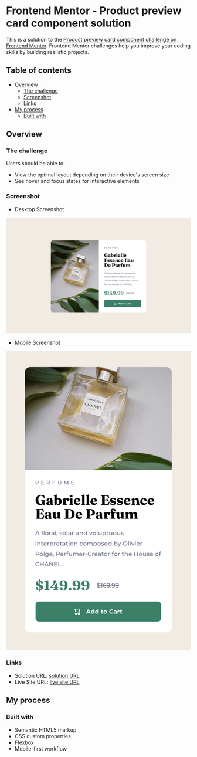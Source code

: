 # Frontend Mentor - Product preview card component solution

This is a solution to the [Product preview card component challenge on Frontend Mentor](https://www.frontendmentor.io/challenges/product-preview-card-component-GO7UmttRfa). Frontend Mentor challenges help you improve your coding skills by building realistic projects. 

## Table of contents

- [Overview](#overview)
  - [The challenge](#the-challenge)
  - [Screenshot](#screenshot)
  - [Links](#links)
- [My process](#my-process)
  - [Built with](#built-with)

## Overview

### The challenge

Users should be able to:

- View the optimal layout depending on their device's screen size
- See hover and focus states for interactive elements

### Screenshot

- Desktop Screenshot

![Desktop](images/Desktop-Screenshot.jpeg)

- Mobile Screenshot

![Mobile](images/Mobile-Screenshot.jpeg)

### Links

- Solution URL: [solution URL](https://www.frontendmentor.io/solutions/product-preview-card-using-flexbox-KxBKp7CevD)
- Live Site URL: [live site URL](https://rokuroo7.github.io/product-preview-card-component/)

## My process

### Built with

- Semantic HTML5 markup
- CSS custom properties
- Flexbox
- Mobile-first workflow
